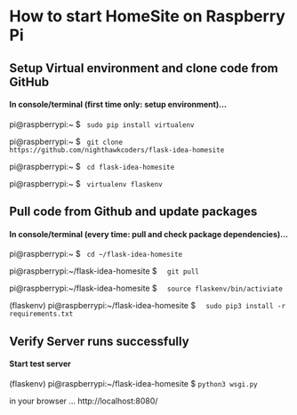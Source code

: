 # How to start HomeSite on Raspberry Pi

## Setup Virtual environment and clone code from GitHub
#### In console/terminal (first time only: setup environment)...

pi@raspberrypi:~ $  ``` sudo pip install virtualenv```

pi@raspberrypi:~ $  ``` git clone https://github.com/nighthawkcoders/flask-idea-homesite```

pi@raspberrypi:~ $  ``` cd flask-idea-homesite```

pi@raspberrypi:~ $  ``` virtualenv flaskenv```


## Pull code from Github and update packages
#### In console/terminal (every time: pull and check package dependencies)...

pi@raspberrypi:~ $  ``` cd ~/flask-idea-homesite```

pi@raspberrypi:~/flask-idea-homesite $ ```  git pull```

pi@raspberrypi:~/flask-idea-homesite $ ```  source flaskenv/bin/activiate```

(flaskenv) pi@raspberrypi:~/flask-idea-homesite $ ```  sudo pip3 install -r requirements.txt```



## Verify Server runs successfully
#### Start test server

(flaskenv) pi@raspberrypi:~/flask-idea-homesite $ ``` python3 wsgi.py ``` 

in your browser ...
http://localhost:8080/ 
